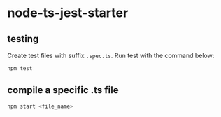 # node-ts-jest-starter

## testing
Create test files with suffix `.spec.ts`. Run test with the command below:
```bash
npm test
```

## compile a specific .ts file
```bash
npm start <file_name>
```